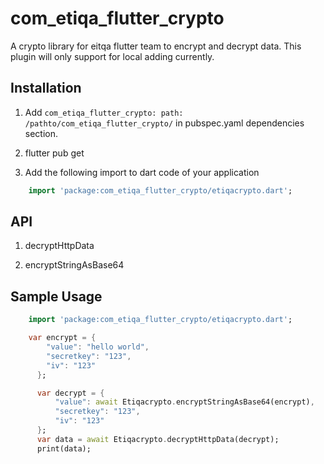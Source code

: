 # com_etiqa_flutter_crypto

A crypto library for eitqa flutter team to encrypt and decrypt data. This plugin will only support for local adding currently.

## Installation

1) Add `com_etiqa_flutter_crypto: path: /pathto/com_etiqa_flutter_crypto/` in pubspec.yaml dependencies section.

2) flutter pub get

3) Add the following import to dart code of your application

```dart
    import 'package:com_etiqa_flutter_crypto/etiqacrypto.dart';
```

## API

1) decryptHttpData

2) encryptStringAsBase64

## Sample Usage

```dart
    import 'package:com_etiqa_flutter_crypto/etiqacrypto.dart';

    var encrypt = {
        "value": "hello world",
        "secretkey": "123",
        "iv": "123"
      };

      var decrypt = {
          "value": await Etiqacrypto.encryptStringAsBase64(encrypt),
          "secretkey": "123",
          "iv": "123"
      };
      var data = await Etiqacrypto.decryptHttpData(decrypt);
      print(data);
```